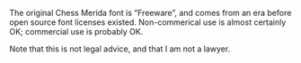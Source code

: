 The original Chess Merida font is “Freeware”, and comes from an era before
open source font licenses existed.  Non-commerical use is almost certainly
OK; commercial use is probably OK.

Note that this is not legal advice, and that I am not a lawyer.
